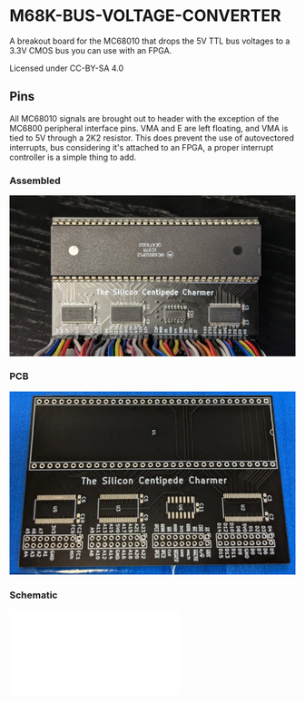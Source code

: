 # M68K-BUS-VOLTAGE-CONVERTER

A breakout board for the MC68010 that drops the 5V TTL bus voltages to a 3.3V CMOS bus you can use with an FPGA.

Licensed under CC-BY-SA 4.0

## Pins

All MC68010 signals are brought out to header with the exception of the MC6800 peripheral interface pins. VMA and E are left floating, and VMA is tied to 5V through a 2K2 resistor. This does prevent the use of autovectored interrupts, bus considering it's attached to an FPGA, a proper interrupt controller is a simple thing to add.

### Assembled
![Assembled](/Assets/assembled.webp)

### PCB
![PCB](/Assets/pcb.webp)

### Schematic
![SCH](/Assets/M68K-BUS-VOLTAGE-CONVERTER-SCH.pdf)
